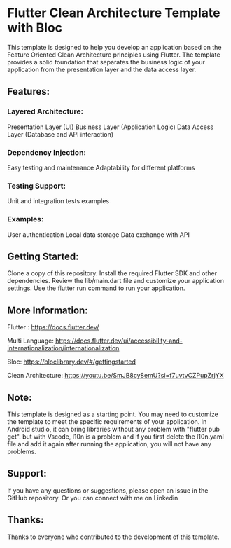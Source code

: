 # **Flutter Clean Architecture Template with Bloc**


This template is designed to help you develop an application based on the Feature Oriented Clean Architecture principles using Flutter. The template provides a solid foundation that separates the business logic of your application from the presentation layer and the data access layer.

## **Features:**

### Layered Architecture:

Presentation Layer (UI)
Business Layer (Application Logic)
Data Access Layer (Database and API interaction)

### Dependency Injection:

Easy testing and maintenance
Adaptability for different platforms

### Testing Support:

Unit and integration tests examples

### Examples:

User authentication
Local data storage
Data exchange with API

## **Getting Started:**


Clone a copy of this repository.
Install the required Flutter SDK and other dependencies.
Review the lib/main.dart file and customize your application settings.
Use the flutter run command to run your application.

## **More Information:**

Flutter : https://docs.flutter.dev/

Multi Language: https://docs.flutter.dev/ui/accessibility-and-internationalization/internationalization

Bloc: https://bloclibrary.dev/#/gettingstarted

Clean Architecture: https://youtu.be/SmJB8cy8emU?si=f7uvtvCZPupZrjYX


## **Note:**

This template is designed as a starting point. You may need to customize the template to meet the specific requirements of your application.
In Android studio, it can bring libraries without any problem with "flutter pub get". but with Vscode, l10n is a problem and if you first delete the l10n.yaml file and add it again after running the application, you will not have any problems.

## **Support:**

If you have any questions or suggestions, please open an issue in the GitHub repository.
Or you can connect with me on Linkedin 

## **Thanks:**

Thanks to everyone who contributed to the development of this template.
